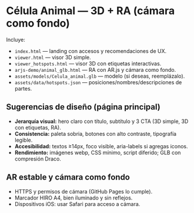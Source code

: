 # Célula Animal — 3D + RA (cámara como fondo)

Incluye:
- `index.html` — landing con accesos y recomendaciones de UX.
- `viewer.html` — visor 3D simple.
- `viewer_hotspots.html` — visor 3D con etiquetas interactivas.
- `arjs-demo/animal_glb.html` — RA con AR.js y cámara como fondo.
- `assets/models/Celula_animal.glb` — modelo (si deseas, reemplázalo).
- `assets/data/hotspots.json` — posiciones/nombres/descripciones de partes.

## Sugerencias de diseño (página principal)
- **Jerarquía visual:** hero claro con título, subtítulo y 3 CTA (3D simple, 3D con etiquetas, RA).
- **Consistencia:** paleta sobria, botones con alto contraste, tipografía legible.
- **Accesibilidad:** textos ≥14px, foco visible, aria-labels si agregas iconos.
- **Rendimiento:** imágenes webp, CSS mínimo, script diferido; GLB con compresión Draco.

## AR estable y cámara como fondo
- HTTPS y permisos de cámara (GitHub Pages lo cumple).
- Marcador HIRO A4, bien iluminado y sin reflejos.
- Dispositivos iOS: usar Safari para acceso a cámara.
